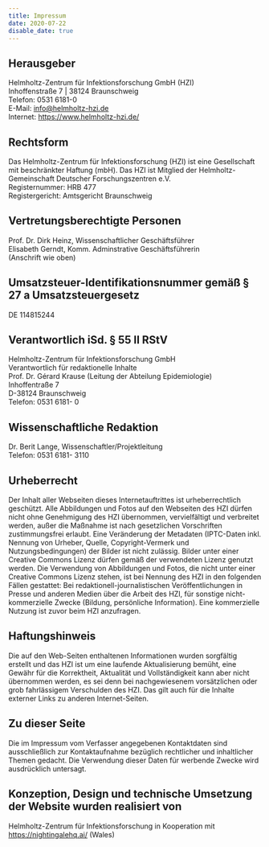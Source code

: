 ```yaml
---
title: Impressum
date: 2020-07-22
disable_date: true
---
```


## Herausgeber
Helmholtz-Zentrum für Infektionsforschung GmbH (HZI)<br>
Inhoffenstraße 7 | 38124 Braunschweig<br>
Telefon: 0531 6181-0<br>
E-Mail: info@helmholtz-hzi.de<br>
Internet: https://www.helmholtz-hzi.de/

## Rechtsform
Das Helmholtz-Zentrum für Infektionsforschung (HZI) ist eine Gesellschaft mit beschränkter Haftung (mbH). Das HZI ist Mitglied der Helmholtz-Gemeinschaft Deutscher Forschungszentren e.V.<br>
Registernummer: HRB 477<br>
Registergericht: Amtsgericht Braunschweig

## Vertretungsberechtigte Personen
Prof. Dr. Dirk Heinz, Wissenschaftlicher Geschäftsführer<br>
 Elisabeth Gerndt, Komm. Adminstrative Geschäftsführerin<br>
(Anschrift wie oben)

## Umsatzsteuer-Identifikationsnummer gemäß § 27 a Umsatzsteuergesetz
DE 114815244

## Verantwortlich iSd. § 55 II RStV
Helmholtz-Zentrum für Infektionsforschung GmbH<br>
Verantwortlich für redaktionelle Inhalte<br>
Prof. Dr. Gérard Krause (Leitung der Abteilung Epidemiologie)<br>
Inhoffentraße 7<br>
D-38124 Braunschweig<br>
Telefon: 0531 6181- 0

## Wissenschaftliche Redaktion
Dr. Berit Lange, Wissenschaftler/Projektleitung<br>
Telefon: 0531 6181- 3110

## Urheberrecht
Der Inhalt aller Webseiten dieses Internetauftrittes ist urheberrechtlich geschützt. Alle Abbildungen und Fotos auf den Webseiten des HZI dürfen nicht ohne Genehmigung des HZI übernommen, vervielfältigt und verbreitet werden, außer die Maßnahme ist nach gesetzlichen Vorschriften zustimmungsfrei erlaubt. Eine Veränderung der Metadaten (IPTC-Daten inkl. Nennung von Urheber, Quelle, Copyright-Vermerk und Nutzungsbedingungen) der Bilder ist nicht zulässig.
Bilder unter einer Creative Commons Lizenz dürfen gemäß der verwendeten Lizenz genutzt werden.
Die Verwendung von Abbildungen und Fotos, die nicht unter einer Creative Commons Lizenz stehen, ist bei Nennung des HZI in den folgenden Fällen gestattet: Bei redaktionell-journalistischen Veröffentlichungen in Presse und anderen Medien über die Arbeit des HZI, für sonstige nicht-kommerzielle Zwecke (Bildung, persönliche Information). Eine kommerzielle Nutzung ist zuvor beim HZI anzufragen.

## Haftungshinweis
Die auf den Web-Seiten enthaltenen Informationen wurden sorgfältig erstellt und das HZI ist um eine laufende Aktualisierung bemüht, eine Gewähr für die Korrektheit, Aktualität und Vollständigkeit kann aber nicht übernommen werden, es sei denn bei nachgewiesenem vorsätzlichen oder grob fahrlässigem Verschulden des HZI. Das gilt auch für die Inhalte externer Links zu anderen Internet-Seiten.

## Zu dieser Seite
Die im Impressum vom Verfasser angegebenen Kontaktdaten sind ausschließlich zur Kontaktaufnahme bezüglich rechtlicher und inhaltlicher Themen gedacht. Die Verwendung dieser Daten für werbende Zwecke wird ausdrücklich untersagt.

## Konzeption, Design und technische Umsetzung der Website wurden realisiert von
Helmholtz-Zentrum für Infektionsforschung in Kooperation mit<br>
https://nightingalehq.ai/ (Wales)
